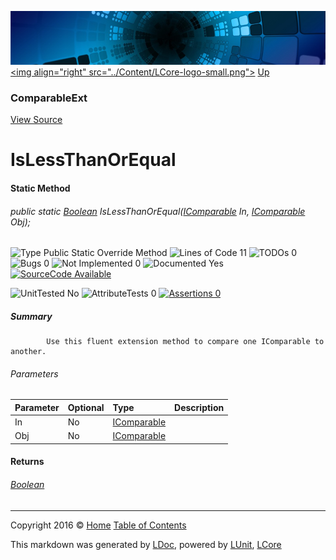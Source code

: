 ![](../Content/LCore-banner-small.png "")
[&lt;img align=&quot;right&quot; src=&quot;../Content/LCore-logo-small.png&quot;&gt;](../../README.md)
[Up](ComparableExt.md)

### ComparableExt
[View Source](../Extensions/Reference%20Types/ComparableExt.cs)

# IsLessThanOrEqual

#### Static Method

###### public static [Boolean](https://msdn.microsoft.com/en-us/library/system.boolean.aspx) IsLessThanOrEqual([IComparable](https://msdn.microsoft.com/en-us/library/system.icomparable.aspx) In, [IComparable](https://msdn.microsoft.com/en-us/library/system.icomparable.aspx) Obj);

![Type Public Static Override Method](http://b.repl.ca/v1/Type-Public%20Static%20Override%20Method-blue.png "") ![Lines of Code 11](http://b.repl.ca/v1/Lines%20of%20Code-11-blue.png "") ![TODOs 0](http://b.repl.ca/v1/TODOs-0-green.png "") ![Bugs 0](http://b.repl.ca/v1/Bugs-0-green.png "") ![Not Implemented 0](http://b.repl.ca/v1/Not%20Implemented-0-green.png "") ![Documented Yes](http://b.repl.ca/v1/Documented-Yes-brightgreen.png "") [![SourceCode Available](http://b.repl.ca/v1/SourceCode-Available-brightgreen.png "")](../Extensions/Reference%20Types/ComparableExt.cs#L79)

![UnitTested No](http://b.repl.ca/v1/UnitTested-No-lightgrey.png "") ![AttributeTests 0](http://b.repl.ca/v1/AttributeTests-0-lightgrey.png "") [![Assertions 0](http://b.repl.ca/v1/Assertions-0-lightgrey.png "")](../Extensions/Reference%20Types/ComparableExt.cs)

##### Summary

            Use this fluent extension method to compare one IComparable to another.
            

###### Parameters

Parameter | Optional | Type | Description
:---  | :---  | :---  | :--- 
In | No | [IComparable](https://msdn.microsoft.com/en-us/library/system.icomparable.aspx) | 
Obj | No | [IComparable](https://msdn.microsoft.com/en-us/library/system.icomparable.aspx) | 


#### Returns

###### [Boolean](https://msdn.microsoft.com/en-us/library/system.boolean.aspx)



---

Copyright 2016 &copy; [Home](../../README.md) [Table of Contents](../../TableOfContents.md)

This markdown was generated by [LDoc](https://github.com/CodeSingularity/LDoc), powered by [LUnit](https://github.com/CodeSingularity/LUnit), [LCore](https://github.com/CodeSingularity/LCore)
